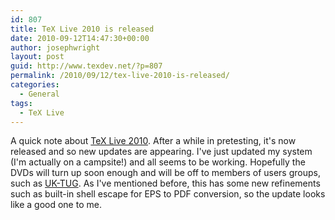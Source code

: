 ```yaml
---
id: 807
title: TeX Live 2010 is released
date: 2010-09-12T14:47:30+00:00
author: josephwright
layout: post
guid: http://www.texdev.net/?p=807
permalink: /2010/09/12/tex-live-2010-is-released/
categories:
  - General
tags:
  - TeX Live
---
```

A quick note about <a title="TeX Live" href="http://www.tug.org/texlive/">TeX Live 2010</a>. After a while in pretesting, it's now released and so new updates are appearing. I've just updated my system (I'm actually on a campsite!) and all seems to be working. Hopefully the DVDs will turn up soon enough and will be off to members of users groups, such as <a href="http://uk.tug.org/">UK-TUG</a>. As I've mentioned before, this has some new refinements such as built-in shell escape for EPS to PDF conversion, so the update looks like a good one to me.